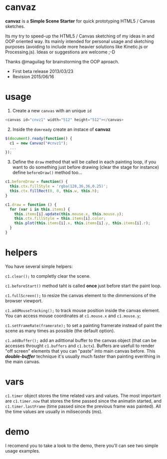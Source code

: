 canvaz
======

**canvaz** is a **Simple Scene Starter** for quick prototyping HTML5 / Canvas sketches.

Its my try to speed-up the HTML5 / Canvas sketching of my ideas in and OOP oriented way. Its mainly intended for personal usage and sketching purposes (avoiding to include more heavier solutions like Kinetic.js or Processing.js). Ideas or suggestions are welcome ;-D

Thanks @maguilag for brainstorming the OOP aproach.

 - First beta release 2013/03/23
 - Revision 2015/06/16

usage
=====

1. Create a new `canvas` with an unique `id`

```javascript
<canvas id="cnvz1" width="512" height="512"></canvas>
```

2. Inside the `domready` create an instace of **canvaz**

```javascript
$(document).ready(function() {
  c1 = new Canvaz("#cnvz1");
  ...
});
```

3. Define the `draw` method that will be called in each painting loop, if you want to do something just before drawing (clear the stage for instance) define `beforeDraw()` method too...

```javascript
c1.beforeDraw = function() {
  this.ctx.fillStyle = 'rgba(128,36,36,0.25)';
  this.ctx.fillRect(0, 0, this.w, this.h);
}

c1.draw = function () {
  for (var i in this.items) {
    this.items[i].update(this.mouse.x, this.mouse.y);
    this.ctx.fillStyle = this.items[i].color;
    this.plot(this.items[i].x, this.items[i].y, this.items[i].r);
  }
}
```

helpers
=======

You have several simple helpers:

`c1.clear();` to completly clear the scene.

`c1.beforeStart()` method taht is called **once** just before start the paint loop.

`c1.fullScreen();` to resize the canvas element to the dimmensions of the browser viewport.

`c1.addMouseTracking();` to track mouse position inside the canvas element. You can access mouse coordinates at `c1.mouse.x` and `c1.mouse.y`;

`c1.setFrameRate(framerate);` to set a painting framerate instead of paint the scene as many times as possible (the default option).

`c1.addBuffer();` add an adittional buffer to the canvas object (that can be accesses throught `c1.buffers` and `c1.bctx`). Buffers are usefull to render "off screen" elements that you can "paste" into main canvas before. This **_double-buffer_** technique it's usually much faster than painting everithing in the main canvas.

vars
====

`c1.timer` object stores the time related vars and values. The most important are `c1.timer.now` that stores the time passed since the animatin started, and `c1.timer.lastFrame` (time passed since the previous frame was painted). All the time values are usually in miliseconds (ms).

demo
====

I recomend you to take a look to the demo, there you'll can see two simple usage examples.





